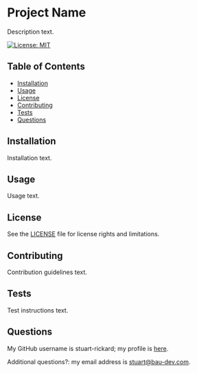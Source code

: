 # Project Name

Description text.

[![License: MIT](https://img.shields.io/badge/License-MIT-yellow.svg)](https://opensource.org/licenses/MIT)

## Table of Contents

- [Installation](#installation)
- [Usage](#usage)
- [License](#license)
- [Contributing](#contributing)
- [Tests](#tests)
- [Questions](#questions)

## Installation

Installation text.

## Usage

Usage text.

## License

See the [LICENSE](./LICENSE) file for license rights and limitations.

## Contributing

Contribution guidelines text.

## Tests

Test instructions text.

## Questions

My GitHub username is stuart-rickard; my profile is [here](https://github.com/stuart-rickard).

Additional questions?: my email address is stuart@bau-dev.com.
